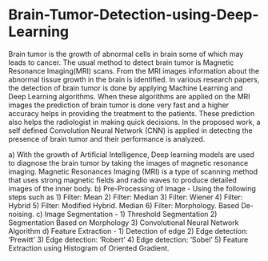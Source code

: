 # Brain-Tumor-Detection-using-Deep-Learning
Brain tumor is the growth of abnormal cells in brain some of which may leads to cancer. The usual method to detect brain tumor is Magnetic Resonance Imaging(MRI) scans. From the MRI images information about the abnormal tissue growth in the brain is identified. In various research papers, the detection of brain tumor is done by applying Machine Learning and Deep Learning algorithms. When these algorithms are applied on the MRI images the prediction of brain tumor is done very fast and a higher accuracy helps in providing the treatment to the patients. These prediction also helps the radiologist in making quick decisions. In the proposed work, a self defined Convolution Neural Network (CNN) is applied in detecting the presence of brain tumor and their performance is analyzed. 


a) With the growth of Artificial Intelligence, Deep learning models are used to diagnose the brain tumor by taking
the images of magnetic resonance imaging. Magnetic Resonances Imaging (MRI) is a type of scanning method
that uses strong magnetic fields and radio waves to produce detailed images of the inner body.
b) Pre-Processing of Image - Using the following steps such as 1) Filter: Mean 2) Filter: Median 3) Filter:
Wiener 4) Filter: Hybrid 5) Filter: Modified Hybrid. Median 6) Filter: Morphology. Based
De-noising.
c) Image Segmentation - 1) Threshold Segmentation 2) Segmentation Based on Morphology 3)
Convolutional Neural Network Algorithm
d) Feature Extraction - 1) Detection of edge 2) Edge detection: ‘Prewitt’ 3) Edge detection: ‘Robert’ 4)
Edge detection: ‘Sobel’ 5) Feature Extraction using Histogram of Oriented Gradient.
